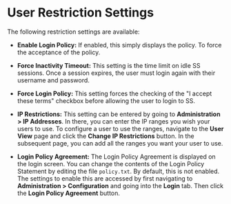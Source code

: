 [title]: # (User Restriction Settings)
[tags]: # (User Restriction)
[priority]: #

# User Restriction Settings

The following restriction settings are available:

- **Enable Login Policy:** If enabled, this simply displays the policy. To force the acceptance of the policy.

- **Force Inactivity Timeout:** This setting is the time limit on idle SS sessions. Once a session expires, the user must login again with their username and password.

- **Force Login Policy:** This setting forces the checking of the "I accept these terms" checkbox before allowing the user to login to SS.

- **IP Restrictions:** This setting can be entered by going to **Administration > IP Addresses**. In there, you can enter the IP ranges you wish your users to use. To configure a user to use the ranges, navigate to the **User View** page and click the **Change IP Restrictions** button. In the subsequent page, you can add all the ranges you want your user to use.

- **Login Policy Agreement:** The Login Policy Agreement is displayed on the login screen. You can change the contents of the Login Policy Statement by editing the file `policy.txt`. By default, this is not enabled. The settings to enable this are accessed by first navigating to **Administration > Configuration** and going into the **Login** tab. Then click the **Login Policy Agreement** button.
